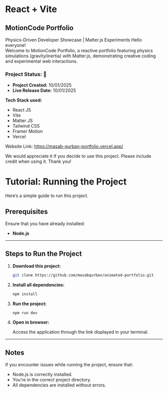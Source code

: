 # React + Vite
## MotionCode Portfolio
Physics-Driven Developer Showcase | Matter.js Experiments
Hello everyone!  
Welcome to MotionCode Portfolio, a reactive portfolio featuring physics simulations (gravity/inertia) with Matter.js, demonstrating creative coding and experimental web interactions.

### Project Status: 🚀  
- **Project Created:** 10/01/2025    
- **Live Release Date:** 10/01/2025

**Tech Stack used:**  
- React JS  
- Vite
- Matter JS
- Tailwind CSS
- Framer Motion  
- Vercel

Website Link:
https://masab-qurban-portfolio.vercel.app/

We would appreciate it if you decide to use this project. Please include credit when using it. Thank you! 
# Tutorial: Running the Project  

Here’s a simple guide to run this project.  

## Prerequisites  

Ensure that you have already installed:  
- **Node.js**  

---

## Steps to Run the Project  

1. **Download this project:**  

   ```bash  
   git clone https://github.com/masabqurban/animated-portfolio.git
   ```  

2. **Install all dependencies:**  

   ```bash  
   npm install  
   ```  

3. **Run the project:**  

   ```bash  
   npm run dev  
   ```  

4. **Open in browser:**  

   Access the application through the link displayed in your terminal.  

---

## Notes  

If you encounter issues while running the project, ensure that:  
- Node.js is correctly installed.  
- You’re in the correct project directory.  
- All dependencies are installed without errors.  
